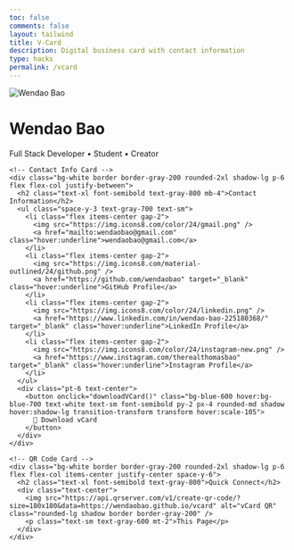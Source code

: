 ```yaml
---
toc: false
comments: false
layout: tailwind
title: V-Card
description: Digital business card with contact information
type: hacks
permalink: /vcard
---
```


<div class="min-h-screen bg-gradient-to-br from-blue-50 to-white flex flex-col items-center justify-center px-6 py-10 space-y-10">

  <!-- Profile Section -->
  <div class="flex flex-col items-center space-y-4">
    <img src="https://i.postimg.cc/4yDYy3Y9/IMG-5001-2.jpg" alt="Wendao Bao" class="w-36 h-36 rounded-xl shadow-lg object-cover" />
    <h1 class="text-2xl font-bold text-gray-800">Wendao Bao</h1>
    <p class="text-sm text-gray-600">Full Stack Developer • Student • Creator</p>
  </div>

  <!-- Cards Grid -->
  <div class="grid grid-cols-1 md:grid-cols-2 gap-8 w-full max-w-4xl">
    
    <!-- Contact Info Card -->
    <div class="bg-white border border-gray-200 rounded-2xl shadow-lg p-6 flex flex-col justify-between">
      <h2 class="text-xl font-semibold text-gray-800 mb-4">Contact Information</h2>
      <ul class="space-y-3 text-gray-700 text-sm">
        <li class="flex items-center gap-2">
          <img src="https://img.icons8.com/color/24/gmail.png" />
          <a href="mailto:wendaobao@gmail.com" class="hover:underline">wendaobao@gmail.com</a>
        </li>
        <li class="flex items-center gap-2">
          <img src="https://img.icons8.com/material-outlined/24/github.png" />
          <a href="https://github.com/wendaobao" target="_blank" class="hover:underline">GitHub Profile</a>
        </li>
        <li class="flex items-center gap-2">
          <img src="https://img.icons8.com/color/24/linkedin.png" />
          <a href="https://www.linkedin.com/in/wendao-bao-225180368/" target="_blank" class="hover:underline">LinkedIn Profile</a>
        </li>
        <li class="flex items-center gap-2">
          <img src="https://img.icons8.com/color/24/instagram-new.png" />
          <a href="https://www.instagram.com/therealthomasbao" target="_blank" class="hover:underline">Instagram Profile</a>
        </li>
      </ul>
      <div class="pt-6 text-center">
        <button onclick="downloadVCard()" class="bg-blue-600 hover:bg-blue-700 text-white text-sm font-semibold py-2 px-4 rounded-md shadow hover:shadow-lg transition-transform transform hover:scale-105">
          📄 Download vCard
        </button>
      </div>
    </div>

    <!-- QR Code Card -->
    <div class="bg-white border border-gray-200 rounded-2xl shadow-lg p-6 flex flex-col items-center justify-center space-y-6">
      <h2 class="text-xl font-semibold text-gray-800">Quick Connect</h2>
      <div class="text-center">
        <img src="https://api.qrserver.com/v1/create-qr-code/?size=180x180&data=https://wendaobao.github.io/vcard" alt="vCard QR" class="rounded-lg shadow border border-gray-200" />
        <p class="text-sm text-gray-600 mt-2">This Page</p>
      </div>
    </div>
  </div>
</div>

<script>
function downloadVCard() {
  const vCardData = `BEGIN:VCARD
VERSION:3.0
FN:Wendao Bao
EMAIL:wendaobao@gmail.com
URL:https://github.com/wendaobao
NOTE:Connect with me via LinkedIn, GitHub, or check out my portfolio!
END:VCARD`;

  const blob = new Blob([vCardData], { type: 'text/vcard' });
  const url = URL.createObjectURL(blob);
  const a = document.createElement('a');
  a.href = url;
  a.download = 'wendao-bao.vcf';
  document.body.appendChild(a);
  a.click();
  document.body.removeChild(a);
  URL.revokeObjectURL(url);
}
</script>

